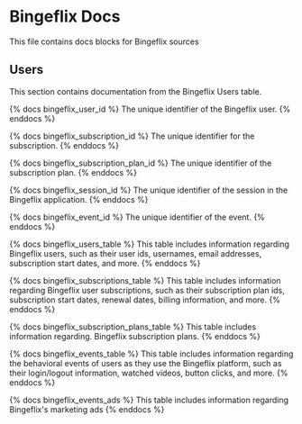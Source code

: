 # Bingeflix Docs
This file contains docs blocks for Bingeflix sources

## Users
This section contains documentation from the Bingeflix Users table.

{% docs bingeflix_user_id %}
The unique identifier of the Bingeflix user.
{% enddocs %}

{% docs bingeflix_subscription_id %}
The unique identifier for the subscription.
{% enddocs %}

{% docs bingeflix_subscription_plan_id %}
The unique identifier of the subscription plan.
{% enddocs %}

{% docs bingeflix_session_id %}
The unique identifier of the session in the Bingeflix application.
{% enddocs %}

{% docs bingeflix_event_id %}
The unique identifier of the event.
{% enddocs %}

{% docs bingeflix_users_table %}
This table includes information regarding Bingeflix users, such as their user ids, usernames, email addresses, subscription start dates, and more.
{% enddocs %}

{% docs bingeflix_subscriptions_table %}
This table includes information regarding Bingeflix user subscriptions, such as their subscription plan ids, subscription start dates, renewal dates, billing information, and more.
{% enddocs %}

{% docs bingeflix_subscription_plans_table %}
This table includes information regarding. Bingeflix subscription plans.
{% enddocs %}

{% docs bingeflix_events_table %}
This table includes information regarding the behavioral events of users as they use the Bingeflix platform, such as their login/logout information, watched videos, button clicks, and more.
{% enddocs %}

{% docs bingeflix_events_ads %}
This table includes information regarding Bingeflix's marketing ads
{% enddocs %}